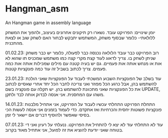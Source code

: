 # Hangman_asm
An Hangman game in assembly language

יומן שינויים:
הפרויקט עובד. נשארו רק תיקונים אחרונים בעיצוב, ולהפוך את המשחק ללולאתי- כלומר שבסוף משחק, המשתמש יתבקש לבחור האם לשחק שוב או לצאת מהתכנית. 

01.02.23: רוב הפרויקט כבר עובד
הלולאה נכנסה כבר לפעולה, כלומר יש כבר משחק שניתן לשחק בו. צריך לדאוג לעוד קצת מקרי קצה כמו משתמש שמכניס תו שהוא לא אות או מנחש אותה אות פעמיים. גם יש בעיה קטנה עם מילים שמכילות אותה אות כמה פעמים. צריך לכתוב בשביל זה עוד כמה פונקציות קטנות.

23.01.23: עוד בשלב של הפונקציות
השבוע המשכתי לעבוד על הפונקציות שאני הולכת להשתמש בהן, אבל כרגע הכל מפוזר ואני צריכה לחבר הכל יחד אחרי שאסיים לכתוב את כל הפונקציות שאני מתכוונת להשתמש בהן.
יש תקלה עם פונקציה בשם UPDATE, משהו עם המחסנית. אני אנסה לבדוק אותה לבד ולתקן.

14.01.23: התחלת הפרויקט
התחלתי עכשיו לעבוד על הפרויקט, אני אתחיל מלבנות פונקציות פשוטות יחסית והכרחיות ואז אתקדם. כדי לעמוד בזמנים אני אנסה לעשות הכי בסיסי שאפשר ולהוסיף דברים אם
יישאר לי זמן.

07.01.23: עוד לא התחלתי
עוד לא יצא לי להתחיל את הפרויקט. ננעלתי על רעיון ואני די בטוחה שאני יודעת להוציא את זה לפועל, אני אתחיל מאוד בקרוב.

